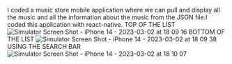 
I coded a music store mobile application where we can pull and display all the music and all the information about the music from the JSON file.I coded this application with react-native.
TOP OF THE LİST
![Simulator Screen Shot - iPhone 14 - 2023-03-02 at 18 09 16](https://user-images.githubusercontent.com/92800666/222468908-3f116fbf-bc5c-4a06-9d40-c4339cd4f26e.png)
BOTTOM OF THE LİST
![Simulator Screen Shot - iPhone 14 - 2023-03-02 at 18 09 38](https://user-images.githubusercontent.com/92800666/222469131-83ac2c97-b18d-4147-bab4-da7d553076aa.png)
USİNG THE SEARCH BAR
![Simulator Screen Shot - iPhone 14 - 2023-03-02 at 18 10 07](https://user-images.githubusercontent.com/92800666/222469210-fb3e8914-d989-400d-9039-9861b686738f.png)
